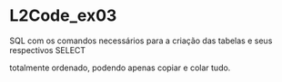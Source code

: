 # L2Code_ex03

SQL com os comandos necessários para a criação das tabelas e seus respectivos SELECT

totalmente ordenado, podendo apenas copiar e colar tudo.
